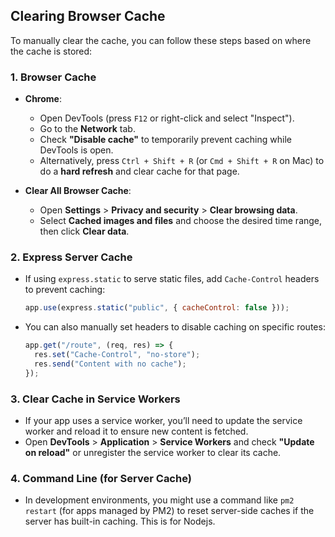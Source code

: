 ## Clearing Browser Cache

To manually clear the cache, you can follow these steps based on where the cache is stored:

### 1. **Browser Cache**

- **Chrome**:

  - Open DevTools (press `F12` or right-click and select "Inspect").
  - Go to the **Network** tab.
  - Check **"Disable cache"** to temporarily prevent caching while DevTools is open.
  - Alternatively, press `Ctrl + Shift + R` (or `Cmd + Shift + R` on Mac) to do a **hard refresh** and clear cache for that page.

- **Clear All Browser Cache**:
  - Open **Settings** > **Privacy and security** > **Clear browsing data**.
  - Select **Cached images and files** and choose the desired time range, then click **Clear data**.

### 2. **Express Server Cache**

- If using `express.static` to serve static files, add `Cache-Control` headers to prevent caching:
  ```javascript
  app.use(express.static("public", { cacheControl: false }));
  ```
- You can also manually set headers to disable caching on specific routes:
  ```javascript
  app.get("/route", (req, res) => {
    res.set("Cache-Control", "no-store");
    res.send("Content with no cache");
  });
  ```

### 3. **Clear Cache in Service Workers**

- If your app uses a service worker, you’ll need to update the service worker and reload it to ensure new content is fetched.
- Open **DevTools** > **Application** > **Service Workers** and check **"Update on reload"** or unregister the service worker to clear its cache.

### 4. **Command Line (for Server Cache)**

- In development environments, you might use a command like `pm2 restart` (for apps managed by PM2) to reset server-side caches if the server has built-in caching. This is for Nodejs.
